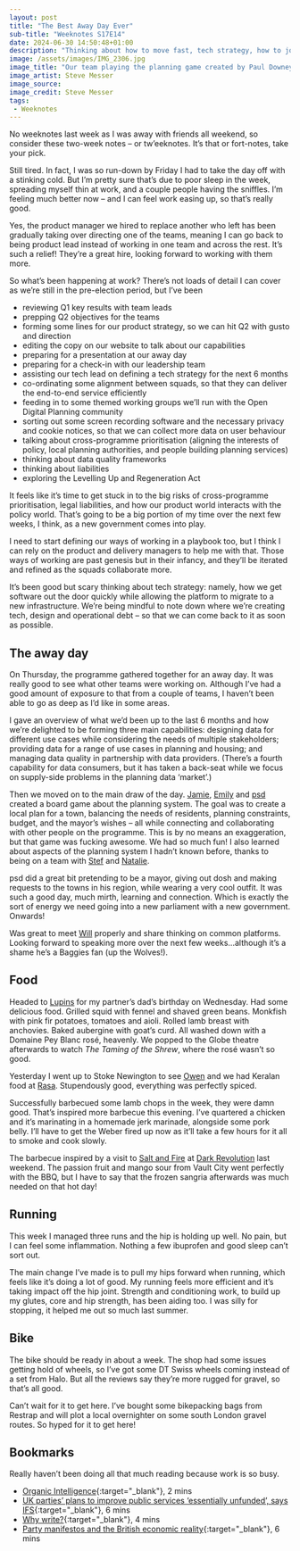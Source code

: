 ```yaml
---
layout: post
title: "The Best Away Day Ever"
sub-title: "Weeknotes S17E14"
date: 2024-06-30 14:50:48+01:00
description: "Thinking about how to move fast, tech strategy, how to join up with policy, and reflecting on the best away day ever."
image: /assets/images/IMG_2306.jpg
image_title: "Our team playing the planning game created by Paul Downey, Emily Webber and Jamie Arnold"
image_artist: Steve Messer
image_source:
image_credit: Steve Messer
tags:
 - Weeknotes
---
```


No weeknotes last week as I was away with friends all weekend, so consider these two-week notes – or tw’eeknotes. It’s that or fort-notes, take your pick.

Still tired. In fact, I was so run-down by Friday I had to take the day off with a stinking cold. But I’m pretty sure that’s due to poor sleep in the week, spreading myself thin at work, and a couple people having the sniffles. I’m feeling much better now – and I can feel work easing up, so that’s really good.

Yes, the product manager we hired to replace another who left has been gradually taking over directing one of the teams, meaning I can go back to being product lead instead of working in one team and across the rest. It’s such a relief! They’re a great hire, looking forward to working with them more.

So what’s been happening at work? There’s not loads of detail I can cover as we’re still in the pre-election period, but I’ve been

- reviewing Q1 key results with team leads
- prepping Q2 objectives for the teams
- forming some lines for our product strategy, so we can hit Q2 with gusto and direction
- editing the copy on our website to talk about our capabilities
- preparing for a presentation at our away day
- preparing for a check-in with our leadership team
- assisting our tech lead on defining a tech strategy for the next 6 months
- co-ordinating some alignment between squads, so that they can deliver the end-to-end service efficiently
- feeding in to some themed working groups we’ll run with the Open Digital Planning community
- sorting out some screen recording software and the necessary privacy and cookie notices, so that we can collect more data on user behaviour
- talking about cross-programme prioritisation (aligning the interests of policy, local planning authorities, and people building planning services)
- thinking about data quality frameworks
- thinking about liabilities
- exploring the Levelling Up and Regeneration Act

It feels like it’s time to get stuck in to the big risks of cross-programme prioritisation, legal liabilities, and how our product world interacts with the policy world. That’s going to be a big portion of my time over the next few weeks, I think, as a new government comes into play. 

I need to start defining our ways of working in a playbook too, but I think I can rely on the product and delivery managers to help me with that. Those ways of working are past genesis but in their infancy, and they’ll be iterated and refined as the squads collaborate more. 

It’s been good but scary thinking about tech strategy: namely, how we get software out the door quickly while allowing the platform to migrate to a new infrastructure. We’re being mindful to note down where we’re creating tech, design and operational debt – so that we can come back to it as soon as possible. 

## The away day

On Thursday, the programme gathered together for an away day. It was really good to see what other teams were working on. Although I’ve had a good amount of exposure to that from a couple of teams, I haven’t been able to go as deep as I’d like in some areas. 

I gave an overview of what we’d been up to the last 6 months and how we’re delighted to be forming three main capabilities: designing data for different use cases while considering the needs of multiple stakeholders; providing data for a range of use cases in planning and housing; and managing data quality in partnership with data providers. (There’s a fourth capability for data consumers, but it has taken a back-seat while we focus on supply-side problems in the planning data ‘market’.)

Then we moved on to the main draw of the day. [Jamie](https://www.jamiearnold.com), [Emily](https://emilywebber.co.uk) and [psd](http://whatfettle.com) created a board game about the planning system. The goal was to create a local plan for a town, balancing the needs of residents, planning constraints, budget, and the mayor’s wishes – all while connecting and collaborating with other people on the programme. This is by no means an exaggeration, but that game was fucking awesome. We had so much fun! I also learned about aspects of the planning system I hadn’t known before, thanks to being on a team with [Stef](https://www.linkedin.com/in/stefanwebb/) and [Natalie](https://www.linkedin.com/in/natalie-record/).

psd did a great bit pretending to be a mayor, giving out dosh and making requests to the towns in his region, while wearing a very cool outfit. It was such a good day, much mirth, learning and connection. Which is exactly the sort of energy we need going into a new parliament with a new government. Onwards!

Was great to meet [Will](https://bsky.app/profile/willguv.bsky.social) properly and share thinking on common platforms. Looking forward to speaking more over the next few weeks...although it’s a shame he’s a Baggies fan (up the Wolves!).

## Food

Headed to [Lupins](https://www.lupinslondon.com) for my partner’s dad’s birthday on Wednesday. Had some delicious food. Grilled squid with fennel and shaved green beans. Monkfish with pink fir potatoes, tomatoes and aioli. Rolled lamb breast with anchovies. Baked aubergine with goat’s curd. All washed down with a Domaine Pey Blanc rosé, heavenly. We popped to the Globe theatre afterwards to watch _The Taming of the Shrew_, where the rosé wasn’t so good.

Yesterday I went up to Stoke Newington to see [Owen](https://github.com/owenatgov) and we had Keralan food at [Rasa](http://www.rasarestaurants.com). Stupendously good, everything was perfectly spiced. 

Successfully barbecued some lamb chops in the week, they were damn good. That’s inspired more barbecue this evening. I’ve quartered a chicken and it’s marinating in a homemade jerk marinade, alongside some pork belly. I’ll have to get the Weber fired up now as it’ll take a few hours for it all to smoke and cook slowly.

The barbecue inspired by a visit to [Salt and Fire](https://www.saltandfire.co.uk) at [Dark Revolution](https://www.darkrevolution.co.uk) last weekend. The passion fruit and mango sour from Vault City went perfectly with the BBQ, but I have to say that the frozen sangria afterwards was much needed on that hot day!

## Running

This week I managed three runs and the hip is holding up well. No pain, but I can feel some inflammation. Nothing a few ibuprofen and good sleep can’t sort out. 

The main change I’ve made is to pull my hips forward when running, which feels like it’s doing a lot of good. My running feels more efficient and it’s taking impact off the hip joint. Strength and conditioning work, to build up my glutes, core and hip strength, has been aiding too. I was silly for stopping, it helped me out so much last summer.

## Bike

The bike should be ready in about a week. The shop had some issues getting hold of wheels, so I’ve got some DT Swiss wheels coming instead of a set from Halo. But all the reviews say they’re more rugged for gravel, so that’s all good. 

Can’t wait for it to get here. I’ve bought some bikepacking bags from Restrap and will plot a local overnighter on some south London gravel routes. So hyped for it to get here!

## Bookmarks

Really haven’t been doing all that much reading because work is so busy. 

- [Organic Intelligence](https://blog.jim-nielsen.com/2024/organic-intelligence/){:target="_blank"}, 2 mins
- [UK parties’ plans to improve public services ‘essentially unfunded’, says IFS](https://on.ft.com/45DrIJg){:target="_blank"}, 6 mins
- [Why write?](https://ia.net/topics/why-write){:target="_blank"}, 4 mins
- [Party manifestos and the British economic reality](https://on.ft.com/3yX8SAF){:target="_blank"}, 6 mins